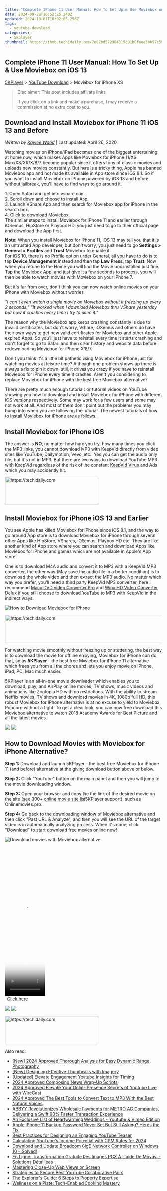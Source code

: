 ```yaml
---
title: "Complete IPhone 11 User Manual: How To Set Up & Use Moviebox on iOS 13"
date: 2024-09-28T16:52:26.248Z
updated: 2024-10-01T16:02:05.256Z
tags:
  - youtube-download
categories:
  - 5kplayer
thumbnail: https://thmb.techidaily.com/7e02bd572984315c91b0feee5bb97c59ecfef3acd51a935224f88b492a26dbad.jpg
---
```


## Complete IPhone 11 User Manual: How To Set Up & Use Moviebox on iOS 13

[5KPlayer](https://tools.techidaily.com/5kplayer/products/) \> [YouTube Download](https://tools.techidaily.com/5kplayer/youtube-download/) \> Moviebox for iPhone XS 

>  Disclaimer: This post includes affiliate links
>
>  If you click on a link and make a purchase, I may receive a commission at no extra cost to you.
>

## Download and Install Moviebox for iPhone 11 iOS 13 and Before

 _Written by [Kaylee Wood](https://www.quora.com/profile/Amanda-Hu-21)_ | Last updated: April 26, 2020 

Watching movies on iPhone/iPad becomes one of the biggest entertaining at home now, which makes Apps like Moviebox for iPhone 11/XS Max/XS/XR/X/8/7 become popular since it offers tons of classic movies and uploads new movies constantly. But here is a tricky thing, Apple has banned Moviebox app and not made its available in App store since iOS 8.1\. So if you want to install Moviebox on iPhone powered by iOS 13 and before without jailbreak, you'll have to find ways to go around it. 

1\. Open Safari and get into vshare.com  
2\. Scroll down and choose to install App.   
3\. Launch VShare App and then search for Moviebox app for iPhone in the search box.   
4\. Click to download Moviebox.  
The similar steps to install Moviebox for iPhone 11 and earlier through iOSemus, HipStore or Playbox HD, you just need to go to their official page and download the App first. 

**Note:** When you install Moviebox for iPhone 11, iOS 13 may tell you that it is an untrusted App developer, but don't worry, you just need to go **Settings > General > Profiles** and **Trust** Moviebox to enable it.   
For iOS 10, there is no Profile option under General, all you have to do is to tap **Device Management** instead and then tap **Law Press**, tap **Trust**. Now when you retune to the Home you will find the Movie box installed just fine. Tap the Moviebox App, and just give it a few seconds to process, you will then be able to watch movies with Moviebox on your iPhone 7\. 

  
But it's far from over, don't think you can now watch online movies on your iPhone with Moviebox without worries. 

_"I can't even watch a single movie on Moviebox without it freezing up every 2 seconds."_ 
_"It worked when I download Moviebox thru VShare yesterday but now it crashes every time I try to open it."_ 

The reason why the Moviebox app keeps crashing constantly is due to invalid certificates, but don't worry, Vshare, iOSemus and others do have their own ways to get new valid certificates for Moviebox and other Apple expired Apps. So you'll just have to reinstall every time it starts crashing and don't forget to go to Safari and then clear history and website data before redownloading Moviebox for iPhone X/8/7\. 

Don't you think it's a little bit pathetic using Moviebox for iPhone just for watching movies at leisure time? Although one problem shows up there is always a fix to pin it down, still, it drives you crazy if you have to reinstall Moviebox for iPhone every time it crashes. Aren't you considering to replace Moviebox for iPhone with the best free Moviebox alternative? 

There are pretty much enough tutorials or tutorial videos on YouTube showing you how to download and install Moviebox for iPhone with different iOS versions respectively. Some may work for a few users and some may not work at all. And most of them don't point out the problems you may bump into when you are following the tutorial. The newest tutorials of how to install Moviebox for iPhone are as follows. 

## Install Moviebox for iPhone iOS

The answer is **NO**, no matter how hard you try, how many times you click the MP3 links, you cannot download MP3 with KeepVid directly from video sites like YouTube, Dailymotion, Vevo, etc.. Yes you can get the audio only file, but it's not in MP3\. But there are two ways to download YouTube MP3 with KeepVid regardless of the risk of the constant [KeepVid Virus](https://tools.techidaily.com/5kplayer/youtube-download/) and Ads which you may accidently hit. 

<!-- affiliate ads begin -->
<a href="https://laganoo.pxf.io/c/5597632/1528685/16446" target="_top" id="1528685">
  <img src="//a.impactradius-go.com/display-ad/16446-1528685" border="0" alt="https://techidaily.com" width="300" height="90"/>
</a>
<img height="0" width="0" src="https://laganoo.pxf.io/i/5597632/1528685/16446" style="position:absolute;visibility:hidden;" border="0" />
<!-- affiliate ads end -->

## Install Moviebox for iPhone iOS 13 and Earlier

 You see Apple has killed Moviebox for iPhone since iOS 8.1, and the way to go around App store is to download Moviebox for iPhone through several other Apps like HipStore, VShares, iOSemus, Playbox HD etc. They are like another kind of App store where you can search and download Apps like Moviebox for iPhone and games which are not available in Apple's App store. 

One is to download M4A audio and convert it to MP3 with a KeepVid MP3 converter, the other way (May save the audio file in a better condition) is to download the whole video and then extract the MP3 audio. No matter which way you prefer, you'll need a third party KeepVid MP3 converter, here I recommend [Macx DVD video Converter Pro](https://tools.techidaily.com/macxdvd/products/) and [Winx HD Video Converter Delux](https://tools.techidaily.com/winxdvd/winxvideo-ai/) if you still choose to download YouTube to MP3 with KeepVid in the indirect ways.

![How to Download Moviebox for iPhone](https://www.5kplayer.com/youtube-download/img/download-moviebox-iphone.jpg) 

<!-- affiliate ads begin -->
<a href="https://aidotcom.pxf.io/c/5597632/2134502/19576" target="_top" id="2134502">
  <img src="//a.impactradius-go.com/display-ad/19576-2134502" border="0" alt="https://techidaily.com" width="672" height="90"/>
</a>
<img height="0" width="0" src="https://aidotcom.pxf.io/i/5597632/2134502/19576" style="position:absolute;visibility:hidden;" border="0" />
<!-- affiliate ads end -->

For watching movie smoothly without freezing up or stuttering, the best way is to download the movie for offline enjoying, Moviebox for iPhone can do that, so as **5KPlayer** – the best free Moviebox for iPhone 11 alternative which frees you from all the chores and lets you enjoy movie on iPhone, iPad, PC, Mac much easier. 

5KPlayer is an all-in-one movie downloader which enables you to download, play, and AirPlay online movies, TV shows, music videos and animations like Zootopia HD with no restrictions. With the ability to stream Netflix movies, TV shows and download movies in 4K, 1080p full HD, this robust Moviebox for iPhone alternative is at no excuse to yield to Moviebox, Popcorn without a fight. To get a clear look, you can now free download this Moviebox alternative to [watch 2018 Academy Awards for Best Picture](https://tools.techidaily.com/5kplayer/youtube-download/) and all the latest movies.

[![](https://www.5kplayer.com/youtube-download/../button/freedownbackmac.png)](https://tools.techidaily.com/5kplayer/products/) [![](https://www.5kplayer.com/youtube-download/../button/freedownwhitewin.png)](https://tools.techidaily.com/5kplayer/products/)

## How to Download Movies with Moviebox for iPhone Alternative?

**Step 1:** Download and launch 5KPlayer – the best free Moviebox for iPhone 11 (and before) alternative at the giving download button above or below.

**Step 2:** Click "YouTube" button on the main panel and then you will jump to the movie downloading window.

**Step 3:** Open your browser and copy the the link of the desired movie on the site (see 300+ [online movie site list](https://tools.techidaily.com/5kplayer/youtube-download/)5KPlayer support), such as Onlinemovies.pro. 

**Step 4:** Go back to the downloading window of Moviebox alternative and then click "Past URL & Analyze", and then you will see the URL of the target video is in automatically analyzing process. When it's done, click "Download" to start download free movies online now!

![Download movies with Moviebox alternative](https://www.5kplayer.com/youtube-download/img/free-movies-online-0409-xsy.jpg) 

<!-- affiliate ads begin -->
<span id="1977028">
					<video width="128" height="480" style="cursor:pointer"
           poster="//a.impactradius-go.com/display-clicktoplayimage/1977028.png"
           onclick="if(!this.playClicked){this.play();this.setAttribute('controls',true);this.playClicked=true;}">
	   <source src="//a.impactradius-go.com/display-ad/22993-1977028">
	   <img src="//a.impactradius-go.com/display-clicktoplayimage/1977028.png" style="border: none; height: 100%; width: 100%; object-fit: contain">
	</video>
	<div style="width:80px;text-align:center"><a href="javascript:window.open(decodeURIComponent('https%3A%2F%2Fhomestyler.sjv.io%2Fc%2F5597632%2F1977028%2F22993'), '_blank');void(0);">Click here</a></div>
</span>
<img height="0" width="0" src="https://imp.pxf.io/i/5597632/1977028/22993" style="position:absolute;visibility:hidden;" border="0" />
<!-- affiliate ads end -->

[![](https://www.5kplayer.com/youtube-download/../button/freedownbackmac.png)](https://tools.techidaily.com/5kplayer/products/) [![](https://www.5kplayer.com/youtube-download/../button/freedownwhitewin.png)](https://tools.techidaily.com/5kplayer/products/)

<!-- affiliate ads begin -->
<a href="https://aligracehair.sjv.io/c/5597632/1925468/19272" target="_top" id="1925468">
  <img src="//a.impactradius-go.com/display-ad/19272-1925468" border="0" alt="https://techidaily.com" width="300" height="90"/>
</a>
<img height="0" width="0" src="https://aligracehair.sjv.io/i/5597632/1925468/19272" style="position:absolute;visibility:hidden;" border="0" />
<!-- affiliate ads end -->

<ins class="adsbygoogle"
     style="display:block"
     data-ad-format="autorelaxed"
     data-ad-client="ca-pub-7571918770474297"
     data-ad-slot="1223367746"></ins>

<ins class="adsbygoogle"
     style="display:block"
     data-ad-client="ca-pub-7571918770474297"
     data-ad-slot="8358498916"
     data-ad-format="auto"
     data-full-width-responsive="true"></ins>

<span class="atpl-alsoreadstyle">Also read:</span>
<div><ul>
<li><a href="https://article-files.techidaily.com/new-2024-approved-thorough-analysis-for-easy-dynamic-range-photography/"><u>[New] 2024 Approved Thorough Analysis for Easy Dynamic Range Photography</u></a></li>
<li><a href="https://youtube-video-recordings.techidaily.com/new-designing-effective-thumbnails-with-imagery/"><u>[New] Designing Effective Thumbnails with Imagery</u></a></li>
<li><a href="https://youtube-video-recordings.techidaily.com/updated-elevate-engagement-youtube-insights-for-timing/"><u>[Updated] Elevate Engagement Youtube Insights for Timing</u></a></li>
<li><a href="https://youtube-video-recordings.techidaily.com/2024-approved-composing-news-wrap-up-scripts/"><u>2024 Approved Composing News Wrap-Up Scripts</u></a></li>
<li><a href="https://youtube-video-recordings.techidaily.com/2024-approved-elevate-your-online-presence-secrets-of-youtube-live-with-wirecast/"><u>2024 Approved Elevate Your Online Presence Secrets of Youtube Live with WireCast</u></a></li>
<li><a href="https://ai-topics.techidaily.com/2024-approved-the-best-tools-to-convert-text-to-mp3-with-the-best-natural-voices/"><u>2024 Approved The Best Tools to Convert Text to MP3 With the Best Natural Voices</u></a></li>
<li><a href="https://discover-best.techidaily.com/abbyy-revolutionizes-wholesale-payments-for-metro-ag-companies-delivering-a-swift-90-faster-transaction-experience/"><u>ABBYY Revolutionizes Wholesale Payments for METRO AG Companies, Delivering a Swift 90% Faster Transaction Experience</u></a></li>
<li><a href="https://youtube-video-recordings.techidaily.com/an-exclusive-list-of-heartwarming-weddings-youtube-and-vimeo-edition/"><u>An Exclusive List of Heartwarming Weddings - Youtube & Vimeo Edition</u></a></li>
<li><a href="https://ios-unlock.techidaily.com/apple-iphone-11-backup-password-never-set-but-still-asking-heres-the-fix-by-drfone-ios/"><u>Apple iPhone 11 Backup Password Never Set But Still Asking? Heres the Fix</u></a></li>
<li><a href="https://youtube-video-recordings.techidaily.com/best-practices-for-designing-an-engaging-youtube-teaser/"><u>Best Practices for Designing an Engaging YouTube Teaser</u></a></li>
<li><a href="https://youtube-video-recordings.techidaily.com/calculating-youtubes-income-potential-with-cpm-rates-for-2024/"><u>Calculating YouTube's Income Potential with CPM Rates for 2024</u></a></li>
<li><a href="https://hardware-help.techidaily.com/download-and-update-broadcom-gige-network-controller-on-windows-10-solved/"><u>Download and Update Broadcom GigE Network Controller on Windows 10 – Solved!</u></a></li>
<li><a href="https://some-guidance.techidaily.com/en-ligne-transformation-gratuite-des-images-pcx-a-laide-de-movavi-solutions-detaillees/"><u>En Ligne: Transformation Gratuite Des Images PCX À L'aide De Movavi - Solutions Détaillées</u></a></li>
<li><a href="https://extra-hints.techidaily.com/mastering-close-up-web-views-on-screen/"><u>Mastering Close-Up Web Views on Screen</u></a></li>
<li><a href="https://youtube-video-recordings.techidaily.com/strategies-to-secure-best-youtube-collaborative-pairs/"><u>Strategies to Secure Best YouTube Collaborative Pairs</u></a></li>
<li><a href="https://windows11.techidaily.com/the-explorers-guide-6-steps-to-property-expertise/"><u>The Explorer's Guide: 6 Steps to Property Expertise</u></a></li>
<li><a href="https://tech-revival.techidaily.com/wellness-on-a-plate-tech-enabled-cooking-mastery/"><u>Wellness on a Plate: Tech-Enabled Cooking Mastery</u></a></li>
</ul></div>

